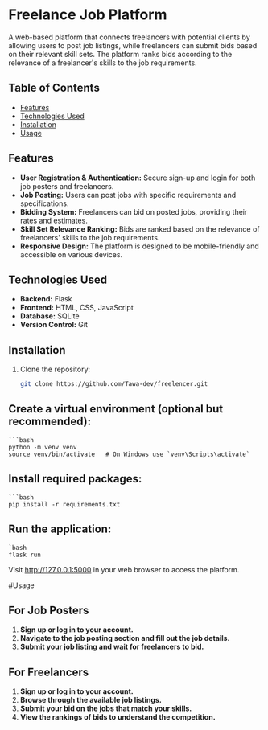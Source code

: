 # Freelance Job Platform

A web-based platform that connects freelancers with potential clients by allowing users to post job listings, while freelancers can submit bids based on their relevant skill sets. The platform ranks bids according to the relevance of a freelancer's skills to the job requirements.

## Table of Contents

- [Features](#features)
- [Technologies Used](#technologies-used)
- [Installation](#installation)
- [Usage](#usage)

## Features

- **User Registration & Authentication:** Secure sign-up and login for both job posters and freelancers.
- **Job Posting:** Users can post jobs with specific requirements and specifications.
- **Bidding System:** Freelancers can bid on posted jobs, providing their rates and estimates.
- **Skill Set Relevance Ranking:** Bids are ranked based on the relevance of freelancers' skills to the job requirements.
- **Responsive Design:** The platform is designed to be mobile-friendly and accessible on various devices.

## Technologies Used

- **Backend:** Flask
- **Frontend:** HTML, CSS, JavaScript
- **Database:** SQLite
- **Version Control:** Git
  
## Installation

1. Clone the repository:

   ```bash
   git clone https://github.com/Tawa-dev/freelencer.git


  ## Create a virtual environment (optional but recommended):

    ```bash
    python -m venv venv
    source venv/bin/activate   # On Windows use `venv\Scripts\activate`

## Install required packages:
    ```bash
    pip install -r requirements.txt

## Run the application:
    `bash
    flask run

Visit http://127.0.0.1:5000 in your web browser to access the platform.

#Usage

## For Job Posters

1. **Sign up or log in to your account.**
2. **Navigate to the job posting section and fill out the job details.**
3. **Submit your job listing and wait for freelancers to bid.**

## For Freelancers

1. **Sign up or log in to your account.**
2. **Browse through the available job listings.**
3. **Submit your bid on the jobs that match your skills.**
4. **View the rankings of bids to understand the competition.**
